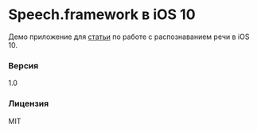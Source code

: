# Speech.framework в iOS 10

Демо приложение для [статьи](https://habrahabr.ru/company/e-Legion/blog/304714/) по работе с распознаванием речи в iOS 10.


### Версия 

1.0


### Лицензия 

MIT
